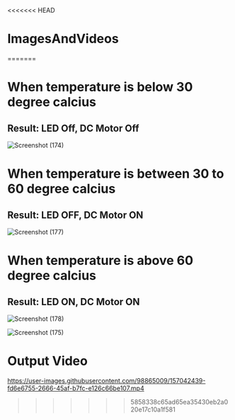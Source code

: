 <<<<<<< HEAD
# ImagesAndVideos
=======
# When temperature is below 30 degree calcius
## Result: LED Off, DC Motor Off  
![Screenshot (174)](https://user-images.githubusercontent.com/98865009/157028973-7dbc175d-4d61-467d-aa64-9a86e86b022d.png)

# When temperature is between 30 to 60 degree calcius 
## Result: LED OFF, DC Motor ON

![Screenshot (177)](https://user-images.githubusercontent.com/98865009/157029885-9b7ea0f0-c07c-4ced-8c7e-f6e5e36fd7d4.png)

# When temperature is above 60 degree calcius
## Result: LED ON, DC Motor ON
![Screenshot (178)](https://user-images.githubusercontent.com/98865009/157030500-f52157b3-8d21-4809-947f-768ab35f946a.png)

![Screenshot (175)](https://user-images.githubusercontent.com/98865009/157032006-e9bebd37-3c8e-4cff-91b1-4a28187d65ce.png)

# Output Video 
https://user-images.githubusercontent.com/98865009/157042439-fd6e6755-2666-45af-b7fc-e126c66be107.mp4
>>>>>>> 5858338c65ad65ea35430eb2a020e17c10a1f581
